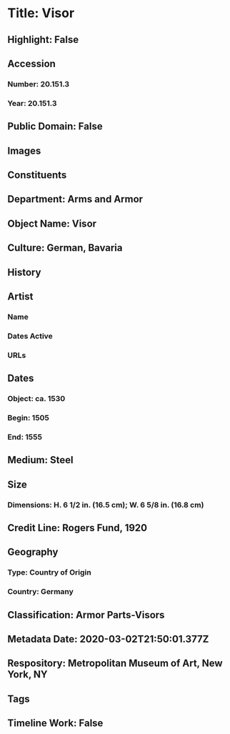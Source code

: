 # Title: Visor
## Highlight: False
## Accession
### Number: 20.151.3
### Year: 20.151.3
## Public Domain: False
## Images
## Constituents
## Department: Arms and Armor
## Object Name: Visor
## Culture: German, Bavaria
## History
## Artist
### Name
### Dates Active
### URLs
## Dates
### Object: ca. 1530
### Begin: 1505
### End: 1555
## Medium: Steel
## Size
### Dimensions: H. 6 1/2 in. (16.5 cm); W. 6 5/8 in. (16.8 cm)
## Credit Line: Rogers Fund, 1920
## Geography
### Type: Country of Origin
### Country: Germany
## Classification: Armor Parts-Visors
## Metadata Date: 2020-03-02T21:50:01.377Z
## Respository: Metropolitan Museum of Art, New York, NY
## Tags
## Timeline Work: False